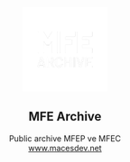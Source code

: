 <!-- PROJECT LOGO -->
<br />
<div align="center">
  <a href="https://github.com/macesdev/mfep-archive">
    <img src=".macesdev/github-asset/project-logo.png" alt="Logo" width="150" height="150">
  </a>


<h2 align="center"><b>MFE Archive</b></h2>
<p align="center">

  <a>Public archive MFEP ve MFEC </a> </br>
  <a href="https://github.com/macesdev/stillflap/">www.macesdev.net</a>
<h4 align="center"></h4>

